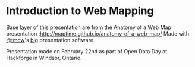 Introduction to Web Mapping
====================

Base layer of this presentation are from the Anatomy of a Web Map presentation :http://maptime.github.io/anatomy-of-a-web-map/
Made with [@tmcw](https://github.com/tmcw)'s [big](http://macwright.org/big/) presentation software

Presentation made on February 22nd as part of Open Data Day at Hackforge in Windsor, Ontario.
